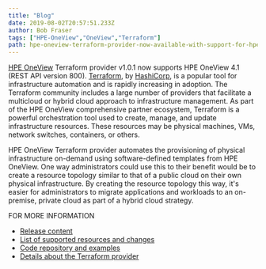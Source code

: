 ```yaml
---
title: "Blog"
date: 2019-08-02T20:57:51.233Z
author: Bob Fraser 
tags: ["HPE-OneView","OneView","Terraform"]
path: hpe-oneview-terraform-provider-now-available-with-support-for-hpe-onevie
---
```

[HPE OneView](https://hpe.com/info/oneview) Terraform provider v1.0.1 now supports HPE OneView 4.1 (REST API version 800). [Terraform](https://www.terraform.io/), by [HashiCorp](https://www.hashicorp.com/), is a popular tool for infrastructure automation and is rapidly increasing in adoption. The Terraform community includes a large number of providers that facilitate a multicloud or hybrid cloud approach to infrastructure management. As part of the HPE OneView comprehensive partner ecosystem, Terraform is a powerful orchestration tool used to create, manage, and update infrastructure resources. These resources may be physical machines, VMs, network switches, containers, or others.

HPE OneView Terraform provider automates the provisioning of physical infrastructure on-demand using software-defined templates from HPE OneView. One way administrators could use this to their benefit would be to create a resource topology similar to that of a public cloud on their own physical infrastructure. By creating the resource topology this way, it's easier for administrators to migrate applications and workloads to an on-premise, private cloud as part of a hybrid cloud strategy.

FOR MORE INFORMATION

* [Release content](https://github.com/HewlettPackard/terraform-provider-oneview/releases/tag/v1.0.1)
* [List of supported resources and changes](https://github.com/HewlettPackard/terraform-provider-oneview/blob/master/CHANGELOG.md)
* [Code repository and examples](https://github.com/HewlettPackard/terraform-provider-oneview)
* [Details about the Terraform provider](https://github.com/HewlettPackard/terraform-provider-oneview/blob/master/README.md)
